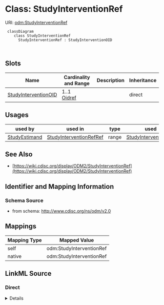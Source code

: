 # Class: StudyInterventionRef



URI: [odm:StudyInterventionRef](http://www.cdisc.org/ns/odm/v2.0/StudyInterventionRef)



```mermaid
 classDiagram
    class StudyInterventionRef
      StudyInterventionRef : StudyInterventionOID
        
      
```




<!-- no inheritance hierarchy -->


## Slots

| Name | Cardinality and Range | Description | Inheritance |
| ---  | --- | --- | --- |
| [StudyInterventionOID](StudyInterventionOID.md) | 1..1 <br/> [Oidref](Oidref.md) |  | direct |





## Usages

| used by | used in | type | used |
| ---  | --- | --- | --- |
| [StudyEstimand](StudyEstimand.md) | [StudyInterventionRefRef](StudyInterventionRefRef.md) | range | [StudyInterventionRef](StudyInterventionRef.md) |






## See Also

* [https://wiki.cdisc.org/display/ODM2/StudyInterventionRef](https://wiki.cdisc.org/display/ODM2/StudyInterventionRef)

## Identifier and Mapping Information







### Schema Source


* from schema: http://www.cdisc.org/ns/odm/v2.0





## Mappings

| Mapping Type | Mapped Value |
| ---  | ---  |
| self | odm:StudyInterventionRef |
| native | odm:StudyInterventionRef |





## LinkML Source

<!-- TODO: investigate https://stackoverflow.com/questions/37606292/how-to-create-tabbed-code-blocks-in-mkdocs-or-sphinx -->

### Direct

<details>
```yaml
name: StudyInterventionRef
from_schema: http://www.cdisc.org/ns/odm/v2.0
see_also:
- https://wiki.cdisc.org/display/ODM2/StudyInterventionRef
slots:
- StudyInterventionOID
slot_usage:
  StudyInterventionOID:
    name: StudyInterventionOID
    domain_of:
    - StudyInterventionRef
    range: oidref
    required: true
class_uri: odm:StudyInterventionRef

```
</details>

### Induced

<details>
```yaml
name: StudyInterventionRef
from_schema: http://www.cdisc.org/ns/odm/v2.0
see_also:
- https://wiki.cdisc.org/display/ODM2/StudyInterventionRef
slot_usage:
  StudyInterventionOID:
    name: StudyInterventionOID
    domain_of:
    - StudyInterventionRef
    range: oidref
    required: true
attributes:
  StudyInterventionOID:
    name: StudyInterventionOID
    from_schema: http://www.cdisc.org/ns/odm/v2.0
    rank: 1000
    alias: StudyInterventionOID
    owner: StudyInterventionRef
    domain_of:
    - StudyInterventionRef
    range: oidref
    required: true
class_uri: odm:StudyInterventionRef

```
</details>